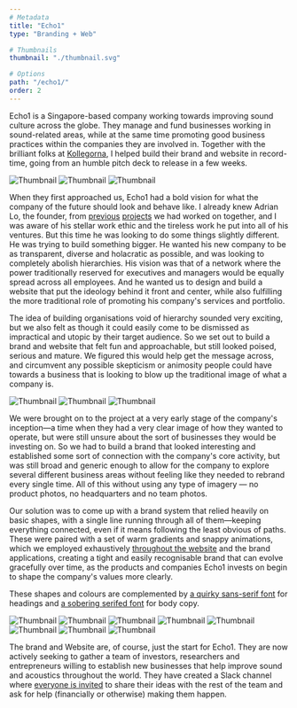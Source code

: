 ```yaml
---
# Metadata
title: "Echo1"
type: "Branding + Web"

# Thumbnails
thumbnail: "./thumbnail.svg"

# Options
path: "/echo1/"
order: 2
---
```


<article role="article">

Echo1 is a Singapore-based company working towards improving sound culture across the globe. They manage and fund businesses working in sound-related areas, while at the same time promoting good business practices within the companies they are involved in. Together with the brilliant folks at [Kollegorna](https://www.kollegorna.se/en/), I helped build their brand and website in record-time, going from an humble pitch deck to release in a few weeks.

</article>

![Thumbnail](images/slide-deck@2x.png)
![Thumbnail](images/logo@2x.png)
![Thumbnail](images/laptop@2x.png)

<article role="article">

When they first approached us, Echo1 had a bold vision for what the company of the future should look and behave like. I already knew Adrian Lo, the founder, from [previous](http://www.soundzipper.com/) [projects](http://celinebeyond.com/) we had worked on together, and I was aware of his stellar work ethic and the tireless work he put into all of his ventures. But this time he was looking to do some things slightly different. He was trying to build something bigger. He wanted his new company to be as transparent, diverse and holacratic as possible, and was looking to completely abolish hierarchies. His vision was that of a network where the power traditionally reserved for executives and managers would be equally spread across all employees. And he wanted us to design and build a website that put the ideology behind it front and center, while also fulfilling the more traditional role of promoting his company's services and portfolio.

The idea of building organisations void of hierarchy sounded very exciting, but we also felt as though it could easily come to be dismissed as impractical and utopic by their target audience. So we set out to build a brand and website that felt fun and approachable, but still looked poised, serious and mature. We figured this would help get the message across, and circumvent any possible skepticism or animosity people could have towards a business that is looking to blow up the traditional image of what a company is.

</article>

![Thumbnail](images/illustrations@2x.png)
![Thumbnail](images/links@2x.png)
![Thumbnail](images/floating-laptop@2x.png)

<article role="article">

We were brought on to the project at a very early stage of the company's inception—a time when they had a very clear image of how they wanted to operate, but were still unsure about the sort of businesses they would be investing on. So we had to build a brand that looked interesting and established some sort of connection with the company's core activity, but was still broad and generic enough to allow for the company to explore several different business areas without feeling like they needed to rebrand every single time. All of this without using any type of imagery — no product photos, no headquarters and no team photos.

Our solution was to come up with a brand system that relied heavily on basic shapes, with a single line running through all of them—keeping everything connected, even if it means following the least obvious of paths. These were paired with a set of warm gradients and snappy animations, which we employed exhaustively [throughout the website](https://www.echo1.co) and the brand applications, creating a tight and easily recognisable brand that can evolve gracefully over time, as the products and companies Echo1 invests on begin to shape the company's values more clearly.

These shapes and colours are complemented by [a quirky sans-serif font](https://www.hvdfonts.com/fonts/niveau-grotesk) for headings and [a sobering serifed font](https://typekit.com/fonts/warnock) for body copy.

</article>

![Thumbnail](images/proposal@2x.png)
![Thumbnail](images/practices@2x.png)
![Thumbnail](images/monitor@2x.png)
![Thumbnail](images/pages@2x.png)
![Thumbnail](images/how-it-works@2x.png)
![Thumbnail](images/contact-page@2x.png)
![Thumbnail](images/phones@2x.png)
![Thumbnail](images/illustrator@2x.png)

<article role="article">

The brand and Website are, of course, just the start for Echo1. They are now actively seeking to gather a team of investors, researchers and entrepreneurs willing to establish new businesses that help improve sound and acoustics throughout the world. They have created a Slack channel where [everyone is invited](http://echo1.co/join-us) to share their ideas with the rest of the team and ask for help (financially or otherwise) making them happen.

</article>